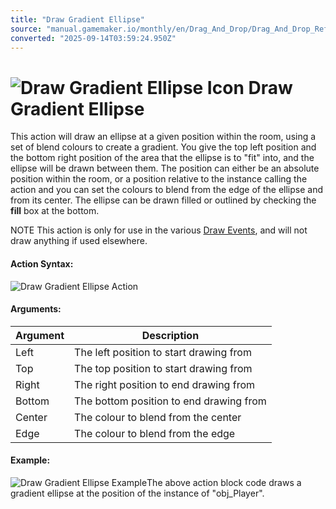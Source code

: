 ```yaml
---
title: "Draw Gradient Ellipse"
source: "manual.gamemaker.io/monthly/en/Drag_And_Drop/Drag_And_Drop_Reference/Drawing/Draw_Gradient_Ellipse.htm"
converted: "2025-09-14T03:59:24.950Z"
---
```


# ![Draw Gradient Ellipse Icon](../../../assets/Images/Scripting_Reference/Drag_And_Drop/Reference/Drawing/i_Drawing_Draw_Ellipse_Gradient.png) Draw Gradient Ellipse

This action will draw an ellipse at a given position within the room, using a set of blend colours to create a gradient. You give the top left position and the bottom right position of the area that the ellipse is to "fit" into, and the ellipse will be drawn between them. The position can either be an absolute position within the room, or a position relative to the instance calling the action and you can set the colours to blend from the edge of the ellipse and from its center. The ellipse can be drawn filled or outlined by checking the **fill** box at the bottom.

NOTE This action is only for use in the various [Draw Events](../../../The_Asset_Editors/Object_Properties/Draw_Events.md), and will not draw anything if used elsewhere.

#### Action Syntax:

![Draw Gradient Ellipse Action](../../../assets/Images/Scripting_Reference/Drag_And_Drop/Reference/Drawing/a_Drawing_Draw_Gradient_Ellipse.png)

#### Arguments:

| Argument | Description |
| --- | --- |
| Left | The left position to start drawing from |
| Top | The top position to start drawing from |
| Right | The right position to end drawing from |
| Bottom | The bottom position to end drawing from |
| Center | The colour to blend from the center |
| Edge | The colour to blend from the edge |

#### Example:

![Draw Gradient Ellipse Example](../../../assets/Images/Scripting_Reference/Drag_And_Drop/Reference/Drawing/e_Drawing_Draw_Gradient_Ellipse.png)The above action block code draws a gradient ellipse at the position of the instance of "obj\_Player".